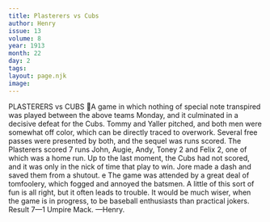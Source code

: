```yaml
---
title: Plasterers vs Cubs
author: Henry
issue: 13
volume: 8
year: 1913
month: 22
day: 2
tags:
layout: page.njk
image:
---
```

PLASTERERS vs CUBS A game in which nothing of special note transpired was played between the above teams Monday, and it culminated in a decisive defeat for the Cubs. Tommy and Yaller pitched, and both men were somewhat off color, which can be directly traced to overwork. Several free passes were presented by both, and the sequel was runs scored. The Plasterers scored 7 runs John, Augie, Andy, Toney 2 and Felix 2, one of which was a home run. Up to the last moment, the Cubs had not scored, and it was only in the nick of time that play to win. Jore made a dash and saved them from a shutout. e The game was attended by a great deal of tomfoolery, which fogged and annoyed the batsmen. A little of this sort of fun is all right, but it often leads to trouble. It would be much wiser, when the game is in progress, to be baseball enthusiasts than practical jokers. Result 7—1 Umpire Mack.  —Henry. 
